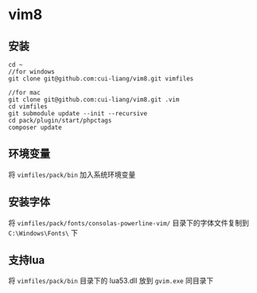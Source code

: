 # vim8

## 安装
```
cd ~
//for windows
git clone git@github.com:cui-liang/vim8.git vimfiles

//for mac
git clone git@github.com:cui-liang/vim8.git .vim
cd vimfiles
git submodule update --init --recursive
cd pack/plugin/start/phpctags
composer update
```

## 环境变量
将 `vimfiles/pack/bin` 加入系统环境变量

## 安装字体
将 `vimfiles/pack/fonts/consolas-powerline-vim/` 目录下的字体文件复制到 `C:\Windows\Fonts\` 下

## 支持lua
将 `vimfiles/pack/bin` 目录下的 lua53.dll 放到 `gvim.exe` 同目录下
